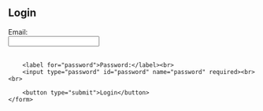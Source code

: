 <!DOCTYPE html>
<html lang="en">
<head>
    <meta charset="UTF-8">
    <meta name="viewport" content="width=device-width, initial-scale=1.0">
    <title>Login Form</title>
</head>
<body>
    <h2>Login</h2>
    <form action="your-server-side-script" method="POST">
        <label for="email">Email:</label><br>
        <input type="email" id="email" name="email" required><br><br>

        <label for="password">Password:</label><br>
        <input type="password" id="password" name="password" required><br><br>

        <button type="submit">Login</button>
    </form>
</body>
</html>
